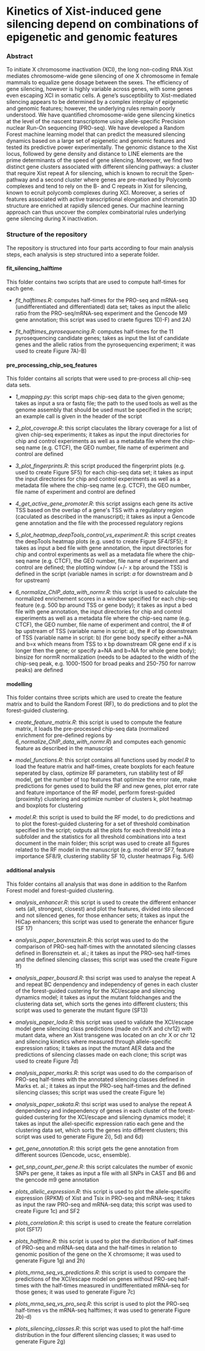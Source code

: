 # Kinetics of Xist-induced gene silencing depend on combinations of epigenetic and genomic features

### Abstract
To initiate X chromosome inactivation (XCI), the long non-coding RNA Xist mediates chromosome-wide gene silencing of one X chromosome in female mammals to equalize gene dosage between the sexes. The efficiency of gene silencing, however is highly variable across genes, with some genes even escaping XCI in somatic cells. A gene’s susceptibility to Xist-mediated silencing appears to be determined by a complex interplay of epigenetic and genomic features; however, the underlying rules remain poorly understood. We have quantified chromosome-wide gene silencing kinetics at the level of the nascent transcriptome using allele-specific Precision nuclear Run-On sequencing (PRO-seq). We have developed a Random Forest machine learning model that can predict the measured silencing dynamics based on a large set of epigenetic and genomic features and tested its predictive power experimentally. The genomic distance to the Xist locus, followed by gene density and distance to LINE elements are the prime determinants of the speed of gene silencing. Moreover, we find two distinct gene clusters associated with different silencing pathways: a cluster that require Xist repeat A for silencing, which is known to recruit the Spen-pathway and a second cluster where genes are pre-marked by Polycomb complexes and tend to rely on the B- and C repeats in Xist for silencing, known to ecruit polycomb complexes during XCI. Moreover, a series of features associated with active transcriptional elongation and chromatin 3D structure are enriched at rapidly silenced genes. Our machine learning approach can thus uncover the complex combinatorial rules underlying gene silencing during X inactivation.

### Structure of the repository
The repository is structured into four parts according to four main analysis steps, each analysis is step structured into a seperate folder.

#### fit_silencing_halftime
This folder contains two scripts that are used to compute half-times for each gene. 

- *fit_halftimes.R*: computes half-times for the PRO-seq and mRNA-seq (undifferentiated and differentiated) data set; takes as input the allelic ratio from the PRO-seq/mRNA-seq experiment and the Gencode M9 gene annotation; this script was used to craete figures 1D)-F) and 2A)

- *fit_halftimes_pyrosequencing.R*: computes half-times for the 11 pyrosequencing candidate genes; takes as input the list of candidate genes and the allelic ratios from the pyrosequencing experiment; it was used to create Figure 7A)-B)

#### pre_processing_chip_seq_features
This folder contains all scripts that were used to pre-process all chip-seq data sets.

- *1_mapping.py*: this script maps chip-seq data to the given genome; takes as input a sra or fastq file; the path to the used tools as well as the genome assembly that should be used must be specified in the script; an example call is given in the header of the script

- *2_plot_coverage.R*: this script claculates the library coverage for a list of given chip-seq experiments; it takes as input the input directories for chip and control experiments as well as a metadata file where the chip-seq name (e.g. CTCF), the GEO number, file name of experiment and control are defined 

- *3_plot_fingerprints.R*: this script produced the fingerprint plots (e.g. used to create Figure SF5) for each chip-seq data set; it takes as input the input directories for chip and control experiments as well as a metadata file where the chip-seq name (e.g. CTCF), the GEO number, file name of experiment and control are defined

- *4_get_active_gene_promoter.R*: this script assigns each gene its active TSS based on the overlap of a gene's TSS with a regulatory region (caculated as described in the manuscript); it takes as input a Gencode gene annotation and the file with the processed regulatory regions

- *5_plot_heatmap_deepTools_control_vs_experiment.R*: this script creates the deepTools heatmap plots (e.g. used to create Figure SF4/SF5); it takes as input a bed file with gene annotation, the input directories for chip and control experiments as well as a metadata file where the chip-seq name (e.g. CTCF), the GEO number, file name of experiment and control are defined; the plotting window (+/- x bp around the TSS) is defined in the script (variable names in script: *a* for downstream and *b* for upstream)

- *6_normalize_ChIP_data_with_normr.R*: this script is used to calculate the normalized enrichement scores in a window specified for each chip-seq feature (e.g. 500 bp around TSS or gene body); it takes as input a bed file with gene annotation, the input directories for chip and control experiments as well as a metadata file where the chip-seq name (e.g. CTCF), the GEO number, file name of experiment and control, the # of bp upstream of TSS (variable name in script: a), the # of bp downstream of TSS (variable name in script: b) (for gene body specify either a=NA and b=x which means from TSS to x bp downstream OR gene end if x is longer then the gene; or specify a=NA and b=NA for whole gene body); binsize for normR normalization (needs to be adapted to the width of the chip-seq peak, e.g. 1000-1500 for broad peaks and 250-750 for narrow peaks) are defined

#### modelling
This folder contains three scripts which are used to create the feature matrix and to build the Random Forest (RF), to do predictions and to plot the forest-guided clustering.

- *create_feature_matrix.R*: this script is used to compute the feature matrix, it loads the pre-processed chip-seq data (normalized enrichment for pre-defined regions by *6_normalize_ChIP_data_with_normr.R*) and computes each genomic feature as described in the manuscript

- *model_functions.R*: this script contains all functions used by *model.R* to load the feature matrix and half-times, create boxplots for each feature seperated by class, optimize RF parameters, run stability test of RF model, get the number of top features that optimize the error rate, make predictions for genes used to build the RF and new genes, plot error rate and feature importance of the RF model, perform forest-guided (proximity) clustering and optimize number of clusters k, plot heatmap and boxplots for clustering

- *model.R*: this script is used to build the RF model, to do predictions and to plot the forest-guided clustering for a set of threshold combination specified in the script; outputs all the plots for each threshold into a subfolder and the statistics for all threshold combinations into a text document in the main folder; this script was used to create all figures related to the RF model in the manuscript (e.g. model error SF7, feature importance SF8/9, clustering stability SF 10, cluster heatmaps Fig. 5/6)


#### additional analysis
This folder contains all analysis that was done in addition to the Ranfom Forest model and forest-guided clustering.

- *analysis_enhancer.R*: this script is used to create the different enhancer sets (all, strongest, closest) and plot the features, divided into silenced and not silenced genes, for those enhancer sets; it takes as input the HiCap enhancers; this script was used to generate the enhancer figure (SF 17)

- *analysis_paper_borensztein.R*: this script was used to do the comparison of PRO-seq half-times with the annotated silencing classes defined in Borensztein et. al.; it takes as input the PRO-seq half-times and the defined silencing classes; this script was used the create Figure 1f)

- *analysis_paper_bousard.R*: thsi script was used to analyse the repeat A and repeat BC denpendency and independency of genes in each cluster of the forest-guided custering for the XCI/escape and silencing dynamics model; it takes as input the mutant foldchanges and the clustering data set, which sorts the genes into different clusters; this script was used to generate the mutant figure (SF13)

- *analysis_paper_loda.R*: this script was used to validate the XCI/escape model gene silencing class predictions (made on chrX and chr12) with mutant data, where an Xist transgene was located on an chr X or chr 12 and silencing kinetics where measured through allele-specific expression ratios; it takes as input the mutant AER data and the predictions of silencing classes made on each clone; this script was used to create Figure 7d)

- *analysis_paper_marks.R*: this script was used to do the comparison of PRO-seq half-times with the annotated silencing classes defined in Marks et. al.; it takes as input the PRO-seq half-times and the defined silencing classes; this script was used the create Figure 1e)

- *analysis_paper_sakata.R*: thsi script was used to analyse the repeat A denpendency and independency of genes in each cluster of the forest-guided custering for the XCI/escape and silencing dynamics model; it takes as input the allel-specific expression ratio each gene and the clustering data set, which sorts the genes into different clusters; this script was used to generate Figure 2i), 5d) and 6d)

- *get_gene_annotation.R*: this script gets the gene annotation from different sources (Gencode, ucsc, ensemble).

- *get_snp_count_per_gene.R*: this script calculates the number of exonic SNPs per gene, it takes as input a file with all SNPs in CAST and B6 and the gencode m9 gene annotation

- *plots_allelic_expression.R*: this script is used to plot the allele-specific expression (RPKM) of Xist and Tsix in PRO-seq and mRNA-seq; it takes as input the raw PRO-seq and mRNA-seq data; this script was used to create Figure 1c) and SF2

- *plots_correlation.R*: this script is used to create the feature correlation plot (SF17)

- *plots_halftime.R*: this script is used to plot the distribution of half-times of PRO-seq and mRNA-seq data and the half-times in relation to genomic position of the gene on the X chromsome; it was used to generate Figure 1g) and 2h)

- *plots_mrna_seq_vs_predictions.R*: this script is used to compare the predictions of the XCI/escape model on genes without PRO-seq half-times with the half-times measured in undifferentiated mRNA-seq for those genes; it was used to generate Figure 7c)

- *plots_mrna_seq_vs_pro_seq.R*: this script is used to plot the PRO-seq half-times vs the mRNA-seq halftimes; it was used to generate Figure 2b)-d)

- *plots_silencing_classes.R*: this script was used to plot the half-time distribution in the four different silencing classes; it was used to generate Figure 2g)



